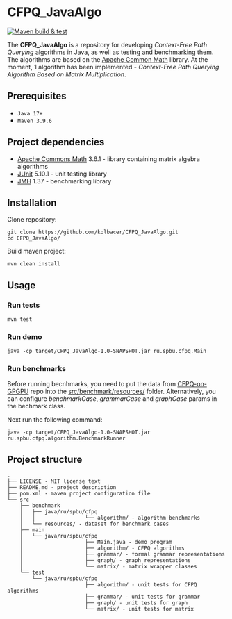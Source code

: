# CFPQ_JavaAlgo

[![Maven build & test](https://github.com/kolbacer/CFPQ_JavaAlgo/actions/workflows/maven.yml/badge.svg)](https://github.com/kolbacer/CFPQ_JavaAlgo/actions/workflows/maven.yml)

The **CFPQ_JavaAlgo** is a repository for developing *Context-Free Path Querying* algorithms in Java, as well as testing and benchmarking them. The algorithms are based on the [Apache Common Math](https://commons.apache.org/proper/commons-math/index.html) library. At the moment, 1 algorithm has been implemented - *Context-Free Path Querying Algorithm Based on Matrix Multiplication*.

## Prerequisites
- `Java 17+`
- `Maven 3.9.6`

## Project dependencies
- [Apache Commons Math](https://commons.apache.org/proper/commons-math/index.html) 3.6.1 - library containing matrix algebra algorithms
- [JUnit](https://junit.org/junit5/) 5.10.1 - unit testing library
- [JMH](https://github.com/openjdk/jmh) 1.37 - benchmarking library

## Installation
Clone repository:

```shell
git clone https://github.com/kolbacer/CFPQ_JavaAlgo.git
cd CFPQ_JavaAlgo/
```

Build maven project:

```shell
mvn clean install
```

## Usage

### Run tests
```
mvn test
```

### Run demo
```
java -cp target/CFPQ_JavaAlgo-1.0-SNAPSHOT.jar ru.spbu.cfpq.Main
```

### Run benchmarks
Before running becnhmarks, you need to put the data from [CFPQ-on-GPGPU](https://github.com/JetBrains-Research/CFPQ-on-GPGPU) repo into the [src/benchmark/resources/](/src/benchmark/resources) folder. Alternatively, you can configure *benchmarkCase*, *grammarCase* and *graphCase* params in the bechmark class.

Next run the following command:
```
java -cp target/CFPQ_JavaAlgo-1.0-SNAPSHOT.jar ru.spbu.cfpq.algorithm.BenchmarkRunner
```


## Project structure
```
.
├── LICENSE - MIT license text
├── README.md - project description
├── pom.xml - maven project configuration file
└── src
    ├── benchmark
    │   ├── java/ru/spbu/cfpq
    │   │                └── algorithm/ - algorithm benchmarks
    │   └── resources/ - dataset for benchmark cases
    ├── main
    │   └── java/ru/spbu/cfpq
    │                    ├── Main.java - demo program
    │                    ├── algorithm/ - CFPQ algorithms
    │                    ├── grammar/ - formal grammar representations
    │                    ├── graph/ - graph representations
    │                    └── matrix/ - matrix wrapper classes
    └── test
        └── java/ru/spbu/cfpq
                         ├── algorithm/ - unit tests for CFPQ algorithms
                         ├── grammar/ - unit tests for grammar
                         ├── graph/ - unit tests for graph
                         └── matrix/ - unit tests for matrix
```